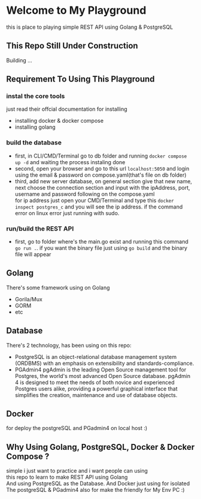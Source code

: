 # Welcome to My Playground 
this is place to playing simple REST API using Golang & PostgreSQL 

## This Repo Still Under Construction 
Building ... 

## Requirement To Using This Playground 
### instal the core tools
just read their offcial documentation for installing
- installing docker & docker compose 
- installing golang 
### build the database 
- first, in CLI/CMD/Terminal go to db folder and running ``` docker compose up -d ``` 
and waiting the process instaling done
- second, open your browser and go to this url ``` localhost:5050 ``` and login using the email & password
on compose.yaml(that's file on db folder) 
- third, add new server database, on general section give that new name, next choose the connection section and input with the ipAddress, port, username and password following on the compose.yaml <br> 
for ip address just open your CMD/Terminal and type this ``` docker inspect postgres_c ``` and you will see the ip address. if the command error on linux error just running with sudo.  
### run/build the REST API
- first, go to folder where's the main.go exist and running this command  
``` go run . ```. if you want the binary file just using ``` go build ```
and the binary file will appear


## Golang 
There's some framework using on Golang 
- Gorila/Mux
- GORM 
- etc 

## Database 
There's 2 technology, has been using on this repo:  
- PostgreSQL 
is an object-relational database management system (ORDBMS) with an emphasis on extensibility and standards-compliance.
- PGAdmin4 
pgAdmin is the leading Open Source management tool for Postgres, the world's most advanced Open Source database. pgAdmin 4 is designed to meet the needs of both novice and experienced Postgres users alike, providing a powerful graphical interface that simplifies the creation, maintenance and use of database objects.

## Docker 
for deploy the postgreSQL and PGadmin4 on local host :)

## Why Using Golang, PostgreSQL, Docker & Docker Compose ?
simple i just want to practice and i want people can using <br>
this repo to learn to make REST API using Golang <br>
And using PostgreSQL as the Database. And Docker just using for isolated
The postgreSQL & PGadmin4 also for make the friendly for My Env PC :) 
